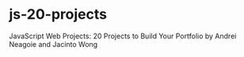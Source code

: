 # js-20-projects
JavaScript Web Projects: 20 Projects to Build Your Portfolio by Andrei Neagoie and Jacinto Wong
